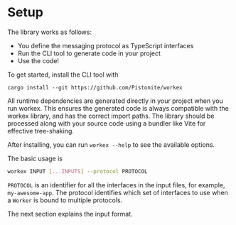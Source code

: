 # Setup
The library works as follows:
- You define the messaging protocol as TypeScript interfaces
- Run the CLI tool to generate code in your project
- Use the code!

To get started, install the CLI tool with

```
cargo install --git https://github.com/Pistonite/workex
```

All runtime dependencies are generated directly in your project when you run workex.
This ensures the generated code is always compatible with the workex library,
and has the correct import paths. The library should be processed
along with your source code using a bundler like Vite for effective tree-shaking.

After installing, you can run `workex --help` to see the available options.

The basic usage is
```bash
workex INPUT [...INPUTS] --protocol PROTOCOL
```

`PROTOCOL` is an identifier for all the interfaces in the input files,
for example, `my-awesome-app`. The protocol identifies which set of interfaces
to use when a `Worker` is bound to multiple protocols.

The next section explains the input format.
